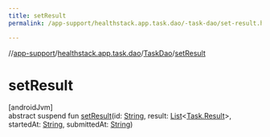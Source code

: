 ```yaml
---
title: setResult
permalink: /app-support/healthstack.app.task.dao/-task-dao/set-result.html

---
```

//[app-support](../../../index.html)/[healthstack.app.task.dao](../index.html)/[TaskDao](index.html)/[setResult](set-result.html)



# setResult



[androidJvm]\
abstract suspend fun [setResult](set-result.html)(id: [String](https://kotlinlang.org/api/latest/jvm/stdlib/kotlin/-string/index.html), result: [List](https://kotlinlang.org/api/latest/jvm/stdlib/kotlin.collections/-list/index.html)&lt;[Task.Result](../../healthstack.app.task.entity/-task/-result/index.html)&gt;, startedAt: [String](https://kotlinlang.org/api/latest/jvm/stdlib/kotlin/-string/index.html), submittedAt: [String](https://kotlinlang.org/api/latest/jvm/stdlib/kotlin/-string/index.html))




